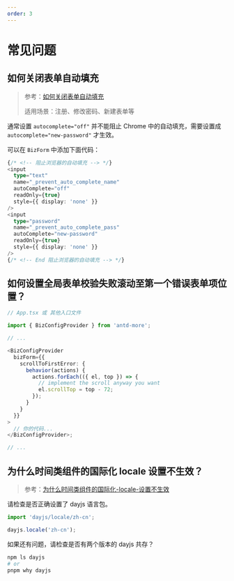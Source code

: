 ```yaml
---
order: 3
---
```


# 常见问题

## 如何关闭表单自动填充

> 参考：[如何关闭表单自动填充](https://developer.mozilla.org/zh-CN/docs/Web/Security/Securing_your_site/Turning_off_form_autocompletion)
>
> 适用场景：注册、修改密码、新建表单等

通常设置 `autocomplete="off"` 并不能阻止 Chrome 中的自动填充，需要设置成 `autocomplete="new-password"` 才生效。

可以在 `BizForm` 中添加下面代码：

```typescript
{/* <!-- 阻止浏览器的自动填充 --> */}
<input
  type="text"
  name="_prevent_auto_complete_name"
  autoComplete="off"
  readOnly={true}
  style={{ display: 'none' }}
/>
<input
  type="password"
  name="_prevent_auto_complete_pass"
  autoComplete="new-password"
  readOnly={true}
  style={{ display: 'none' }}
/>
{/* <!-- End 阻止浏览器的自动填充 --> */}
```

## 如何设置全局表单校验失败滚动至第一个错误表单项位置？

```typescript
// App.tsx 或 其他入口文件

import { BizConfigProvider } from 'antd-more';

// ...

<BizConfigProvider
  bizForm={{
    scrollToFirstError: {
      behavior(actions) {
        actions.forEach(({ el, top }) => {
          // implement the scroll anyway you want
          el.scrollTop = top - 72;
        });
      }
    }
  }}
>
  // 你的代码...
</BizConfigProvider>;

// ...
```

## 为什么时间类组件的国际化 locale 设置不生效？

> 参考：[为什么时间类组件的国际化-locale-设置不生效](https://ant.design/docs/react/faq-cn#为什么时间类组件的国际化-locale-设置不生效)

请检查是否正确设置了 dayjs 语言包。

```typescript
import 'dayjs/locale/zh-cn';

dayjs.locale('zh-cn');
```

如果还有问题，请检查是否有两个版本的 dayjs 共存？

```bash
npm ls dayjs
# or
pnpm why dayjs
```
